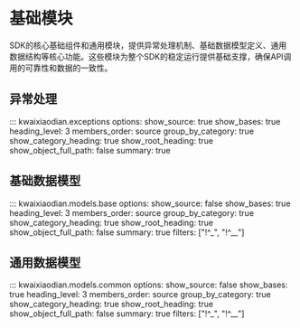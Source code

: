 # 基础模块

SDK的核心基础组件和通用模块，提供异常处理机制、基础数据模型定义、通用数据结构等核心功能。这些模块为整个SDK的稳定运行提供基础支撑，确保API调用的可靠性和数据的一致性。

## 异常处理

::: kwaixiaodian.exceptions
    options:
      show_source: true
      show_bases: true
      heading_level: 3
      members_order: source
      group_by_category: true
      show_category_heading: true
      show_root_heading: true
      show_object_full_path: false
      summary: true

## 基础数据模型

::: kwaixiaodian.models.base
    options:
      show_source: false
      show_bases: true
      heading_level: 3
      members_order: source
      group_by_category: true
      show_category_heading: true
      show_root_heading: true
      show_object_full_path: false
      summary: true
      filters: ["!^_", "!^__"]

## 通用数据模型

::: kwaixiaodian.models.common
    options:
      show_source: false
      show_bases: true
      heading_level: 3
      members_order: source
      group_by_category: true
      show_category_heading: true
      show_root_heading: true
      show_object_full_path: false
      summary: true
      filters: ["!^_", "!^__"]